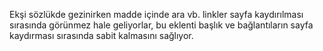 Ekşi sözlükde gezinirken madde içinde ara vb. linkler sayfa kaydırılması sırasında görünmez hale geliyorlar, bu eklenti başlık  ve bağlantıların sayfa kaydırması sırasında sabit kalmasını sağlıyor.

